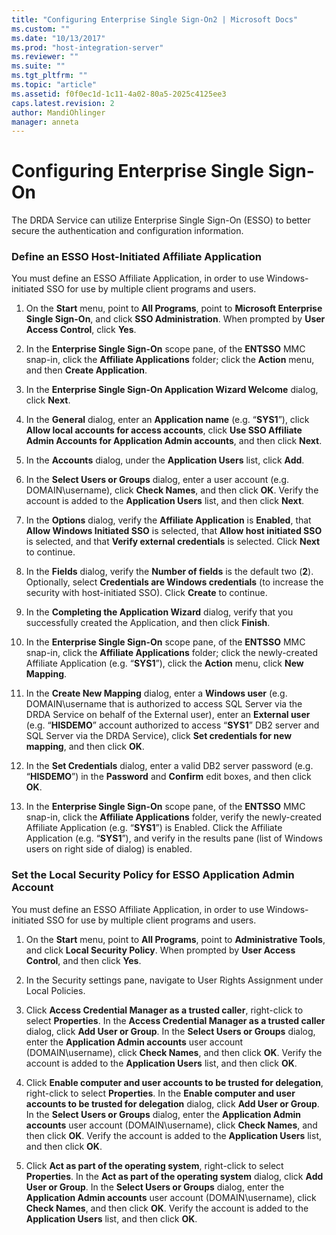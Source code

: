 ```yaml
---
title: "Configuring Enterprise Single Sign-On2 | Microsoft Docs"
ms.custom: ""
ms.date: "10/13/2017"
ms.prod: "host-integration-server"
ms.reviewer: ""
ms.suite: ""
ms.tgt_pltfrm: ""
ms.topic: "article"
ms.assetid: f0f0ec1d-1c11-4a02-80a5-2025c4125ee3
caps.latest.revision: 2
author: MandiOhlinger
manager: anneta
---
```

# Configuring Enterprise Single Sign-On
The DRDA Service can utilize Enterprise Single Sign-On (ESSO) to better secure the authentication and configuration information.  
  
### Define an ESSO Host-Initiated Affiliate Application  
 You must define an ESSO Affiliate Application, in order to use Windows-initiated SSO for use by multiple client programs and users.  
  
1.  On the **Start** menu, point to **All Programs**, point to **Microsoft Enterprise Single Sign-On**, and click **SSO Administration**. When prompted by **User Access Control**, click **Yes**.  
  
2.  In the **Enterprise Single Sign-On** scope pane, of the **ENTSSO** MMC snap-in, click the **Affiliate Applications** folder; click the **Action** menu, and then **Create Application**.  
  
3.  In the **Enterprise Single Sign-On Application Wizard Welcome** dialog, click **Next**.  
  
4.  In the **General** dialog, enter an **Application name** (e.g. “**SYS1**”), click **Allow local accounts for access accounts**, click **Use SSO Affiliate Admin Accounts for Application Admin accounts**, and then click **Next**.  
  
5.  In the **Accounts** dialog, under the **Application Users** list, click **Add**.  
  
6.  In the **Select Users or Groups** dialog, enter a user account (e.g. DOMAIN\username), click **Check Names**, and then click **OK**. Verify the account is added to the **Application Users** list, and then click **Next**.  
  
7.  In the **Options** dialog, verify the **Affiliate Application** is **Enabled**, that **Allow Windows Initiated SSO** is selected, that **Allow host initiated SSO** is selected, and that **Verify external credentials** is selected. Click **Next** to continue.  
  
8.  In the **Fields** dialog, verify the **Number of fields** is the default two (**2**). Optionally, select **Credentials are Windows credentials** (to increase the security with host-initiated SSO). Click **Create** to continue.  
  
9. In the **Completing the Application Wizard** dialog, verify that you successfully created the Application, and then click **Finish**.  
  
10. In the **Enterprise Single Sign-On** scope pane, of the **ENTSSO** MMC snap-in, click the **Affiliate Applications** folder; click the newly-created Affiliate Application (e.g. “**SYS1**”), click the **Action** menu, click **New Mapping**.  
  
11. In the **Create New Mapping** dialog, enter a **Windows user** (e.g. DOMAIN\username that is authorized to access SQL Server via the DRDA Service on behalf of the External user), enter an **External user** (e.g. “**HISDEMO**” account authorized to access “**SYS1**” DB2 server and SQL Server via the DRDA Service), click **Set credentials for new mapping**, and then click **OK**.  
  
12. In the **Set Credentials** dialog, enter a valid DB2 server password (e.g. “**HISDEMO**”) in the **Password** and **Confirm** edit boxes, and then click **OK**.  
  
13. In the **Enterprise Single Sign-On** scope pane, of the **ENTSSO** MMC snap-in, click the **Affiliate Applications** folder, verify the newly-created Affiliate Application (e.g. “**SYS1**”) is Enabled. Click the Affiliate Application (e.g. “**SYS1**”), and verify in the results pane (list of Windows users on right side of dialog) is enabled.  
  
### Set the Local Security Policy for ESSO Application Admin Account  
 You must define an ESSO Affiliate Application, in order to use Windows-initiated SSO for use by multiple client programs and users.  
  
1.  On the **Start** menu, point to **All Programs**, point to **Administrative Tools**, and click **Local Security Policy**. When prompted by **User Access Control**, and then click **Yes**.  
  
2.  In the Security settings pane, navigate to User Rights Assignment under Local Policies.  
  
3.  Click **Access Credential Manager as a trusted caller**, right-click to select **Properties**. In the **Access Credential Manager as a trusted caller** dialog, click **Add User or Group**. In the **Select Users or Groups** dialog, enter the **Application Admin accounts** user account (DOMAIN\username), click **Check Names**, and then click **OK**. Verify the account is added to the **Application Users** list, and then click **OK**.  
  
4.  Click **Enable computer and user accounts to be trusted for delegation**, right-click to select **Properties**. In the **Enable computer and user accounts to be trusted for delegation** dialog, click **Add User or Group**. In the **Select Users or Groups** dialog, enter the **Application Admin accounts** user account (DOMAIN\username), click **Check Names**, and then click **OK**. Verify the account is added to the **Application Users** list, and then click **OK**.  
  
5.  Click **Act as part of the operating system**, right-click to select **Properties**. In the **Act as part of the operating system** dialog, click **Add User or Group**. In the **Select Users or Groups** dialog, enter the **Application Admin accounts** user account (DOMAIN\username), click **Check Names**, and then click **OK**. Verify the account is added to the **Application Users** list, and then click **OK**.